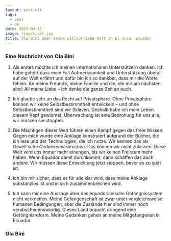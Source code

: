 ```yaml
---
layout: post.njk
tags:
  - post
  - de
date: 2019-04-17
image: /img/olamf.jpg
title: Ola Bini über seine willkürliche Haft in El Inca, Ecuador
---
```


### Eine Nachricht von Ola Bini

1. Als erstes möchte ich meinen internationalen Unterstützern danken.
Ich habe gehört dass mein Fall Aufmerksamkeit und Unterstützung überall auf der Welt erfährt und dafür bin ich so dankbar, dass mir die Worte fehlen.
An meine Freunde, meine Familie und die, die mir am nächsten sind: All meine Liebe – ich denke die ganze Zeit an euch.

2. Ich glaube sehr an das Recht auf Privatsphäre.
Ohne Privatsphäre können wir keine Selbstbestimmtheit entwickeln – und ohne Selbstbestimmtheit sind wir Sklaven.
Deshalb habe ich mein Leben diesem Kapf gewidmet.
Überwachung ist eine Bedrohung für uns alle, wir müssen sie stoppen.

3. Die Mächtigen dieser Welt führen einen Kampf gegen das freie Wissen.
Gegen mich wurde eine Anklage konstruiert aufgrund der Bücher, die ich lese und der Technologien, die ich nutze.
Wir kennen das als Orwell'sche *Gedankenverbrechen*.
Das können wir nicht zulassen.
Diese Welt wird uns immer mehr einengen, bis wir keinen Freiraum mehr haben.
Wenn Equador damit durchkommt, dann schaffen das auch andere.
Wir müssen diese Entwicklung jetzt stoppen, bevor es zu spät ist.

4. Ich bin mir sicher, dass es für alle klar wird, dass meine Anklage substanzlos ist und in sich zusammenbrechen wird.

5. Ich kann mir eine Aussage über das equadorianische Gefängnissystem nicht verkneifen.
Meine Gefangenschaft ist zwar unter vergleichsweise humanen Bedingungen, aber die Zustände hier sind immer noch verabscheuenswürdig.
Dieses Land braucht dringend eine Gefängnisreform.
Meine Gedanken gehen an meine Mitgefangenen in Ecuador.  

### Ola Bini